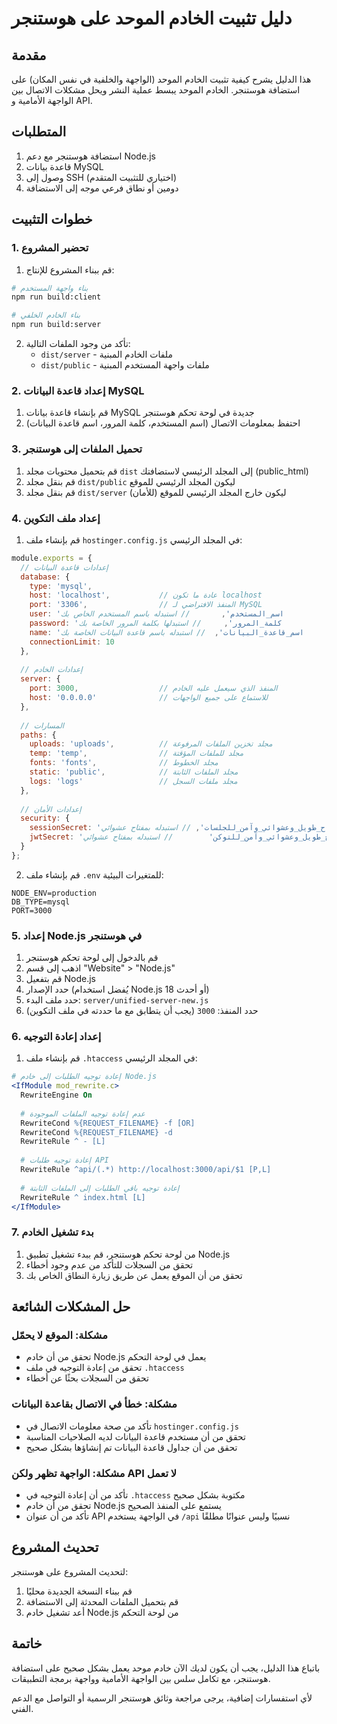 # دليل تثبيت الخادم الموحد على هوستنجر

## مقدمة

هذا الدليل يشرح كيفية تثبيت الخادم الموحد (الواجهة والخلفية في نفس المكان) على استضافة هوستنجر. الخادم الموحد يبسط عملية النشر ويحل مشكلات الاتصال بين الواجهة الأمامية و API.

## المتطلبات

1. استضافة هوستنجر مع دعم Node.js
2. قاعدة بيانات MySQL
3. وصول إلى SSH (اختياري للتثبيت المتقدم)
4. دومين أو نطاق فرعي موجه إلى الاستضافة

## خطوات التثبيت

### 1. تحضير المشروع

1. قم ببناء المشروع للإنتاج:

```bash
# بناء واجهة المستخدم
npm run build:client

# بناء الخادم الخلفي
npm run build:server
```

2. تأكد من وجود الملفات التالية:
   - `dist/server` - ملفات الخادم المبنية
   - `dist/public` - ملفات واجهة المستخدم المبنية

### 2. إعداد قاعدة البيانات MySQL

1. قم بإنشاء قاعدة بيانات MySQL جديدة في لوحة تحكم هوستنجر
2. احتفظ بمعلومات الاتصال (اسم المستخدم، كلمة المرور، اسم قاعدة البيانات)

### 3. تحميل الملفات إلى هوستنجر

1. قم بتحميل محتويات مجلد `dist` إلى المجلد الرئيسي لاستضافتك (public_html) 
2. قم بنقل مجلد `dist/public` ليكون المجلد الرئيسي للموقع
3. قم بنقل مجلد `dist/server` ليكون خارج المجلد الرئيسي للموقع (للأمان)

### 4. إعداد ملف التكوين

1. قم بإنشاء ملف `hostinger.config.js` في المجلد الرئيسي:

```javascript
module.exports = {
  // إعدادات قاعدة البيانات
  database: {
    type: 'mysql',
    host: 'localhost',           // عادة ما تكون localhost
    port: '3306',                // المنفذ الافتراضي لـ MySQL
    user: 'اسم_المستخدم',       // استبدله باسم المستخدم الخاص بك
    password: 'كلمة_المرور',     // استبدلها بكلمة المرور الخاصة بك
    name: 'اسم_قاعدة_البيانات',  // استبدله باسم قاعدة البيانات الخاصة بك
    connectionLimit: 10
  },
  
  // إعدادات الخادم
  server: {
    port: 3000,                  // المنفذ الذي سيعمل عليه الخادم
    host: '0.0.0.0'              // للاستماع على جميع الواجهات
  },
  
  // المسارات
  paths: {
    uploads: 'uploads',          // مجلد تخزين الملفات المرفوعة
    temp: 'temp',                // مجلد للملفات المؤقتة
    fonts: 'fonts',              // مجلد الخطوط
    static: 'public',            // مجلد الملفات الثابتة
    logs: 'logs'                 // مجلد ملفات السجل
  },
  
  // إعدادات الأمان
  security: {
    sessionSecret: 'مفتاح_طويل_وعشوائي_وآمن_للجلسات', // استبدله بمفتاح عشوائي
    jwtSecret: 'مفتاح_طويل_وعشوائي_وآمن_للتوكن'        // استبدله بمفتاح عشوائي
  }
};
```

2. قم بإنشاء ملف `.env` للمتغيرات البيئية:

```
NODE_ENV=production
DB_TYPE=mysql
PORT=3000
```

### 5. إعداد Node.js في هوستنجر

1. قم بالدخول إلى لوحة تحكم هوستنجر
2. اذهب إلى قسم "Website" > "Node.js"
3. قم بتفعيل Node.js
4. حدد الإصدار (يُفضل استخدام Node.js 18 أو أحدث)
5. حدد ملف البدء: `server/unified-server-new.js`
6. حدد المنفذ: `3000` (يجب أن يتطابق مع ما حددته في ملف التكوين)

### 6. إعداد إعادة التوجيه

1. قم بإنشاء ملف `.htaccess` في المجلد الرئيسي:

```apache
# إعادة توجيه الطلبات إلى خادم Node.js
<IfModule mod_rewrite.c>
  RewriteEngine On
  
  # عدم إعادة توجيه الملفات الموجودة
  RewriteCond %{REQUEST_FILENAME} -f [OR]
  RewriteCond %{REQUEST_FILENAME} -d
  RewriteRule ^ - [L]
  
  # إعادة توجيه طلبات API
  RewriteRule ^api/(.*) http://localhost:3000/api/$1 [P,L]
  
  # إعادة توجيه باقي الطلبات إلى الملفات الثابتة
  RewriteRule ^ index.html [L]
</IfModule>
```

### 7. بدء تشغيل الخادم

1. من لوحة تحكم هوستنجر، قم ببدء تشغيل تطبيق Node.js
2. تحقق من السجلات للتأكد من عدم وجود أخطاء
3. تحقق من أن الموقع يعمل عن طريق زيارة النطاق الخاص بك

## حل المشكلات الشائعة

### مشكلة: الموقع لا يحمّل

- تحقق من أن خادم Node.js يعمل في لوحة التحكم
- تحقق من إعادة التوجيه في ملف `.htaccess`
- تحقق من السجلات بحثًا عن أخطاء

### مشكلة: خطأ في الاتصال بقاعدة البيانات

- تأكد من صحة معلومات الاتصال في `hostinger.config.js`
- تحقق من أن مستخدم قاعدة البيانات لديه الصلاحيات المناسبة
- تحقق من أن جداول قاعدة البيانات تم إنشاؤها بشكل صحيح

### مشكلة: الواجهة تظهر ولكن API لا تعمل

- تأكد من أن إعادة التوجيه في `.htaccess` مكتوبة بشكل صحيح
- تحقق من أن خادم Node.js يستمع على المنفذ الصحيح
- تأكد من أن عنوان API في الواجهة يستخدم `/api` نسبيًا وليس عنوانًا مطلقًا

## تحديث المشروع

لتحديث المشروع على هوستنجر:

1. قم ببناء النسخة الجديدة محليًا
2. قم بتحميل الملفات المحدثة إلى الاستضافة
3. أعد تشغيل خادم Node.js من لوحة التحكم

## خاتمة

باتباع هذا الدليل، يجب أن يكون لديك الآن خادم موحد يعمل بشكل صحيح على استضافة هوستنجر، مع تكامل سلس بين الواجهة الأمامية وواجهة برمجة التطبيقات.

لأي استفسارات إضافية، يرجى مراجعة وثائق هوستنجر الرسمية أو التواصل مع الدعم الفني.